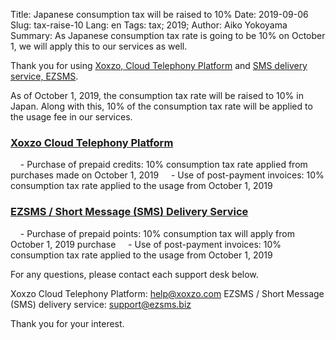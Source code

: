 Title: Japanese consumption tax will be raised to 10%
Date: 2019-09-06
Slug: tax-raise-10
Lang: en
Tags: tax; 2019;
Author: Aiko Yokoyama
Summary: As Japanese consumption tax rate is going to be 10% on October 1, we will apply this to our services as well.

Thank you for using [Xoxzo, Cloud Telephony Platform](https://www.xoxzo.com/en/)
and [SMS delivery service, EZSMS](https://www.ezsms.biz/en/).

As of October 1, 2019, the consumption tax rate will be raised to 10% in Japan.
Along with this, 10% of the consumption tax rate will be applied to the usage fee in our services.


### [Xoxzo Cloud Telephony Platform](https://www.xoxzo.com/en/)
    - Purchase of prepaid credits: 10% consumption tax rate applied from purchases made on October 1, 2019
    - Use of post-payment invoices: 10% consumption tax rate applied to the usage from October 1, 2019


### [EZSMS / Short Message (SMS) Delivery Service](https://www.ezsms.biz/en/)
    - Purchase of prepaid points: 10% consumption tax will apply from October 1, 2019 purchase
    - Use of post-payment invoices: 10% consumption tax rate applied to the usage from October 1, 2019


For any questions, please contact each support desk below.

Xoxzo Cloud Telephony Platform: help@xoxzo.com
EZSMS / Short Message (SMS) delivery service: support@ezsms.biz

Thank you for your interest.

